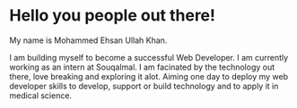 # Hello you people out there!

My name is Mohammed Ehsan Ullah Khan. 

I am building myself to become a successful Web Developer. I am currently working as an intern at Souqalmal. I am facinated by the technology out there, love breaking and exploring it alot. Aiming one day to deploy my web developer skills to develop, support or build technology and to apply it in medical science.

